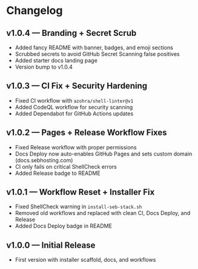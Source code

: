 # Changelog

## v1.0.4 — Branding + Secret Scrub
- Added fancy README with banner, badges, and emoji sections
- Scrubbed secrets to avoid GitHub Secret Scanning false positives
- Added starter docs landing page
- Version bump to v1.0.4

## v1.0.3 — CI Fix + Security Hardening
- Fixed CI workflow with `azohra/shell-linter@v1`
- Added CodeQL workflow for security scanning
- Added Dependabot for GitHub Actions updates

## v1.0.2 — Pages + Release Workflow Fixes
- Fixed Release workflow with proper permissions
- Docs Deploy now auto-enables GitHub Pages and sets custom domain (docs.sebhosting.com)
- CI only fails on critical ShellCheck errors
- Added Release badge to README

## v1.0.1 — Workflow Reset + Installer Fix
- Fixed ShellCheck warning in `install-seb-stack.sh`
- Removed old workflows and replaced with clean CI, Docs Deploy, and Release
- Added Docs Deploy badge in README

## v1.0.0 — Initial Release
- First version with installer scaffold, docs, and workflows
